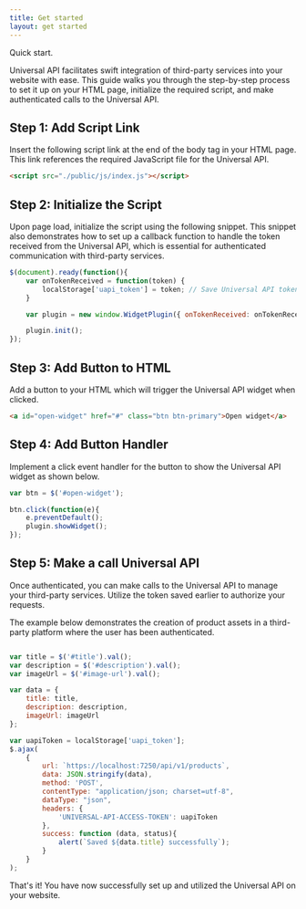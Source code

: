 ```yaml
---
title: Get started
layout: get started
---
```


Quick start.

Universal API facilitates swift integration of third-party services into your website with ease. This guide walks you through the step-by-step process to set it up on your HTML page, initialize the required script, and make authenticated calls to the Universal API.

## Step 1: Add Script Link
Insert the following script link at the end of the body tag in your HTML page. This link references the required JavaScript file for the Universal API.

```html
<script src="./public/js/index.js"></script>
```

## Step 2: Initialize the Script
Upon page load, initialize the script using the following snippet. This snippet also demonstrates how to set up a callback function to handle the token received from the Universal API, which is essential for authenticated communication with third-party services.

```javascript
$(document).ready(function(){
    var onTokenReceived = function(token) {
        localStorage['uapi_token'] = token; // Save Universal API token
    }

    var plugin = new window.WidgetPlugin({ onTokenReceived: onTokenReceived });

    plugin.init();
});
```

## Step 3: Add Button to HTML
Add a button to your HTML which will trigger the Universal API widget when clicked.

```html
<a id="open-widget" href="#" class="btn btn-primary">Open widget</a>
```

## Step 4: Add Button Handler
Implement a click event handler for the button to show the Universal API widget as shown below.

```javascript
var btn = $('#open-widget');

btn.click(function(e){
    e.preventDefault();
    plugin.showWidget();
});
```

## Step 5: Make a call Universal API
Once authenticated, you can make calls to the Universal API to manage your third-party services. Utilize the token saved earlier to authorize your requests.

The example below demonstrates the creation of product assets in a third-party platform where the user has been authenticated.

```javascript

var title = $('#title').val();
var description = $('#description').val();
var imageUrl = $('#image-url').val();

var data = {
    title: title,
    description: description,
    imageUrl: imageUrl
};

var uapiToken = localStorage['uapi_token'];
$.ajax(
    {
        url: `https://localhost:7250/api/v1/products`,
        data: JSON.stringify(data),
        method: 'POST',
        contentType: "application/json; charset=utf-8",
        dataType: "json",
        headers: {
            'UNIVERSAL-API-ACCESS-TOKEN': uapiToken
        },
        success: function (data, status){
            alert(`Saved ${data.title} successfully`);
        }
    }
);
```

That's it! You have now successfully set up and utilized the Universal API on your website.